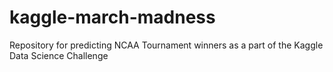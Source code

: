 # kaggle-march-madness
Repository for predicting NCAA Tournament winners as a part of the Kaggle Data Science Challenge
